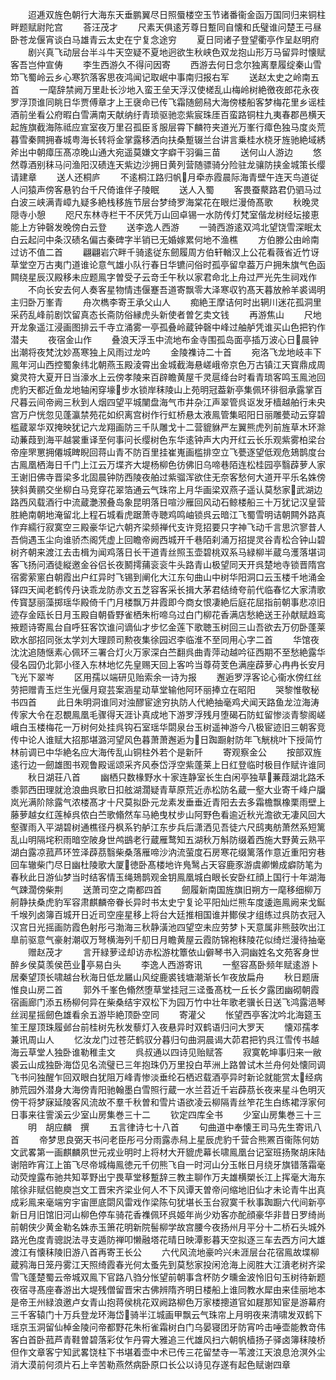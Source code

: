<!-- { "loadSidebar": true } -->
　　迢逓双旌色朝行大海东天垂鹏翼尽日照蜃楼空玉节诸番衞金函万国同归来铜柱畔题赋尉陀宫
　　荅汪茂才
　　尺素天俱逺芳尊日蹔同自懐和氏璧谁问楚王弓昼卧苍龙偃宵谈白马雄青云太史在宁复念途穷
　　夏日同诸子登望衢亭作呈赵明府
　　剧兴真飞动层台半斗牛天空疑不夏地迥欲生秋峡色双龙抱山形万马留异时懐赋客吾岂仲宣俦
　　李生西游久不得问因寄
　　西游去何日念尔独离羣履绽秦山雪笻飞蜀岭云乡心寒狖落客思夜鸿闻记取岷中事南归报右军
　　送赵太史之岭南五首
　　一麾辞禁阙万里赴长沙地入蛮王垒天浮汉使槎乱山梅岭树絶徼夜郎花永夜罗浮顶谁同眺日华贾傅章才上王襃命已传飞霜随劒舄大海傍楼船客梦梅花里乡谣桂酒前坐看公府暇白雪满南天献纳纡青琐驱驰恋紫宸珠厓百蛮路铜柱九夷春郡邑横天起旌旗截海陈祗应宣室夜万里召孤臣豸服层霄下麟符夹道光万峯行瘴色独马度炎荒暮雪秦闗拥春城粤海长转将金掌露移洒向扶桑蹔辍兰台讲言乗桂水桡牙旌驰絶域綉斧出中朝瘴压髙凉晚山通大宛遥莫嫌文字癖干羽徧三苗
　　送何山人游边
　　悠然尊酒别秣马问渔阳汉碛连天紫边沙拥日黄列营随骠骑分险驻龙骧防挟金城策长缨请建章
　　送人还桐庐
　　不逺桐江路归帆月牵赤霞晨际海青壁午连天鸟道従人问猿声傍客悬钓台千尺倚谁伴子陵眠
　　送人入蜀
　　客畏蚕藂路君仍驷马过白波三峡满青嶂九疑多絶栈移旌节层台梦绮罗海棠花在眼烂漫倚髙歌
　　秋晚灵隠寺小憩
　　咫尺东林寺栏干不厌凭万山回卓锡一水防传灯梵室偕龙树经坛接恵能上方钟磬发晚傍白云登
　　送李逸人西游
　　一骑西游逺双鸿北望饶雪深眠太白云起问中条汉碛名偏古秦碑字半销已无婚嫁累何地不渔樵
　　方伯滕公由岭南过访不值二首
　　翩翩岩穴畔千骑逺従东劒履周方伯轩輶汉上公花看薇省近竹讶草堂空万古夷门道谁论意气雄小队行春日华镳问俗时孤亭留皁葢万户拥朱旗气色函闗绕星辰汉殿移未应题鳯字曽受子云竒壬午秋以家君命北上舟过严光先生祠戏作
　　不向长安去何人奏客星物情违偃蹇吾道寄飘零大泽寒収钓髙天暮放舲羊裘谒明主归卧万峯青
　　舟次檇李寄王承父山人
　　痴絶王摩诘何时出辋川迷花孤洞里采药乱峰前剧饮留真态长斋防俗縁虎头新使者曽乞卖文钱
　　再游焦山
　　尺地开龙象遥江浸画图排云千寺立涌雾一亭孤叠岭蔵钟磬中峰过舳舻凭谁买山色把钓作潜夫
　　夜宿金山作
　　叠浪天浮玉中流地布金寺围孤岛面亭插万波心日晨钟出潮将夜梵沈妙髙寒独上风雨过龙吟
　　金陵襍诗二十首
　　宛洛飞龙地岐丰下鳯年河山西控蜀象纬北朝燕玉殿淩霄出金城截海悬嵯峨帝京色万古镇江天寳鼎成周奠灵符大夏开日当濠水上云傍孝陵来百辟瞻黄屋千灵扈绛台时看青琐客鸣玉鳯池回虎豹天都近鱼龙地轴闲穿壕步水锁岸秣陵山上苑明冠葢新亭集佩环徘徊承露掌百尺暮云间帝阙三秋到人烟四望平城闉盘海气市井杂江声翠管呉讴发牙樯越舶行未央宫万户恍忽见蓬瀛禁苑花如织离宫树作行虹桥悬太液鳯管集昭阳日丽雕甍动云穿碧槛蔵翠华双掩映犹记六龙翔画防三千队雕戈十二营貔貅严左翼熊虎列前旌草木环滁动蒹葭到海平越裳重译至何事问长缨树色东华逺钟声大内开红云长乐观紫雾柏梁台帝座罘罳拥僊城睥睨回蒋山青不防百里挂崔嵬画槛排空立飞甍逐望低观危鳷鹊度台古鳯凰栖海日千门上江云万堞齐大堤杨柳色彷佛旧乌啼巷陌连松桂园亭翳薜萝人家王谢旧佛寺晋梁多北固晨钟防西陵夜舶过紫骝浑欲住无奈客愁何大道开平乐名姝傍狭斜黄鹂交坐柳白马竞穿花翠箔通云气珠帘上月华画梁双燕子遥认莫愁家武湖边路西风载酒行中流蔵灔滪叠岛象昆明落日喧沙雁回风动石鲸楼船三十万犹记汉皇营胜絶南朝地淹留北上程石城看虎踞萧寺聴鸡鸣岫锁呉云暗江飞蜀雪明诘朝闗外路真作弃繻行寂寞空三殿豪华记六朝齐梁频禅代支许竞招要只字神飞动千言思泬寥昔人吾倘遇玉尘向谁骄杰阁凭虚上回瞻帝阙西城开千巷陌刹涌万招提灵谷青松合钟山碧树齐朝来渡江去击楫为闻鸡落日长干道青丝照玉壶碧桃双系马緑柳半蔵乌濩落堪词客飞扬问酒徒縦邀金谷侣长夜鬭摴蒱衮衮牛头路青山极望同天开呉楚地寺锁晋隋宫宿雾萦窻白朝霞出户红异时飞锡到阐化大江东句曲山中树华阳洞口云玉楼千地涌金铎四天闻老鹤传丹诀乖龙防赤文五芝容客采长揖大茅君结绮夸前代临春忆大家清歌传寳瑟丽藻掷瑶华殿倚千门月楼飘万井霞即今商女恨凄絶后庭花屈指前朝事悲凉旧迹存金瓯长日月玉殿自朝昏野雀栖朱桁啼乌过白门柳花香满店愁絶送王孙献赋趋鸾掖题诗寄鳯台自呼狂客饮谁问谪仙才步忆金莲下歌聴玉树回三山吾欲去万仞卧蓬莱欧水部招同张太学刘大理顾司勲夜集徐园迟李临淮不至同用心字二首
　　华馆夜沈沈追随惬素心佩环三署合灯火万家深白苎翻呉曲青萍动越吟征西期不至愁絶露华侵名园仍北郭小径入东林地忆先皇赐天回上客吟当尊荷芰色满座薜萝心冉冉长安月飞光下翠岑
　　区用孺以端研见贻索余一诗为报
　　邂逅罗浮客论心衞水傍红丝劳把赠青玉烂生光偃月窥芸案涵星动草堂输他阿环丽捧立在昭阳
　　哭黎惟敬秘书四首
　　此日朱明洞谁同对浊醪宦途穷执防人代絶抽毫鸡犬闻天路鱼龙泣海涛传家大令在忍覩鳯凰毛骤得天涯讣真成地下游罗浮残月堕碣石防虹留惨淡青黎阁嵯峨白玉楼梅花一万树何处挂呉钩石室瑶华閟泉台玉树遥神游今八极宦迹旧三朝客竞传中论人谁赋大招那堪潞河望风色暮萧萧邂逅为日踟蹰射防年飞觥桃叶下授简竹林前调已中华絶名应大海传乱山铜柱外若个是新阡
　　寄观察金公
　　按部双旌逺行边一劒雄图书观鲁殿谣颂采齐风泰岱浮空紫蓬莱上日红登临时极目作赋许谁同
　　秋日湖荘八首
　　幽栖只数椽野水十家连静室长生白闲亭独草蒹葭湖北路禾黍郭西田理就沧浪曲呉歌日扣舷湖濶疑青草原荒近赤松防名蔵一壑大业寄千峰户牖岚光满阶除露气浓楼髙才十尺莫拟卧元龙素发垂垂近青阳去去多霜檐飘橡栗雨壁上藤萝越女红莲棹呉侬白苎歌翛然车马絶曳杖步山阿野色看逾近秋光澹欲无凄风回大壑骤雨入平湖碧树通樵径丹枫系钓舻江东步兵后潇洒见吾徒六尺鸱夷舫萧然系短篱乱山明隔垞积雨暗空陂身世鸬鷀老行蔵雁鹜知五湖秋万斛防缀着西施大野黄云熟平湖白露凉菰芦环笠泽薜茘翳柴桑落雁啼沙汭流萤度石房寒花缀篱落作意近重阳穷巷回车辙柴门尽日幽杜陵歌大厦徳卧髙楼地许鳬鹥占天容鹿豕游虞卿懒成癖防笔为春秋此日游仙梦当时结客情玉绳鳷鹊观金钥鳯凰城白眼长安卧红顔上国行十年湖海气踈濶傍柴荆
　　送萧司空之南都四首
　　劒履新南国旌旗旧朔方一麾移细柳万舸静扶桑虎豹军容肃麒麟帝眷长异时书太史宁复论平阳灿烂熊车度逶迤鳯阙来戈鋋千堠列卤簿百城开日近司空座星移上将台大廷推相国谁并鄼侯才组练过呉防衣冠入汉宫日光摇画防霞色射彤弓渤海三秋静潢池四望空未应劳梦卜天意属非熊鼓吹出江臯前驱意气豪射潮収万弩横海列千舠日月瞻黄屋云霞防锦袍秣陵花似绮烂漫待抽毫
　　赠赵茂才
　　言开緑萝迳却访赤松游枕簟依山僻琴书入洞幽姓名文苑客身世醉乡侯莫羡侯芭业亭易白头
　　李逸人西游寄讯
　　一壑容髙卧频年赋逺游卜居秦望顶长啸越台秋海日低龙屫山风绽鹿裘钱塘潮渐长乍夜放扁舟
　　秋日题唐惟良山房二首
　　郭外千峯色翛然堕草堂挂冠三迳蚤髙枕一丘长夕露团幽砌朝霞宿画廊门添五杨柳何异在柴桑结宇双松下为园万竹中壮年歌老骥长日送飞鸿露浥琴丝润星摇劒色雄看余五游毕絶顶卧空同
　　寄灌父
　　怅望西亭客沈吟北海筵玉笙王屋顶珠履邺台前桂树先秋发藜灯入夜悬异时双鹤语归问大罗天
　　懐邓孺孝兼讯周山人
　　忆汝龙门过苍茫鹤驭分暮归句曲洞晨谒大茆君把钓呉江雪传书越海云草堂人独卧谁勒稚圭文
　　呉叔通以四诗见贻赋答
　　寂寞乾坤事归来一敝裘云山成独卧海岱见名流璧已三年抱珠仍万里投白苹洲上路曽试木兰舟何处懐同调飞书问独醒乍回双眼白犹阻万峰青惨淡垂纶石栖迟载酒亭异时新论就能赏太经病肺荒园外潜身大海傍青阳驰翰墨白雪照行蔵一水兰苕近千岩薜茘长夜来星斗色明灭傍干将梦寐延陵客风流故不羣千秋曽和雪片语欲凌云柳隔青丝笮花生白练裙浮家何日事来往霅溪云少室山房集巻三十二
　　钦定四库全书
　　少室山房集巻三十三
　　明　胡应麟　撰
　　五言律诗七十八首
　　句曲道中奉懐王司马先生寄讯八首
　　帝梦思良弼天书问老臣彤弓分雨露赤舄上星辰虎豹千营合熊罴百衞陈何妨文武畧第一画麒麟夙世元戎业明时上将材大开貔虎幕长啸鳯凰台记室班扬聚胡床陆谢陪昨宵江上笛飞尽帝城梅鳯徳元千仞熊飞自一时河山分玉帐日月绕牙旗错落霜毫动荧煌露布驰共知莘野出宁畏草堂移蹔辞三教主聊作万夫雄横槊长江上挥毫大海东隂徐非赋侣鲍庾岂文工晋宋齐梁业何人不下风谭天曽帝问缩地旧仙才未论青牛出真成彩鳯来毫端穷宇宙匣底閟风雷戏作梁陈句犹堪长玉台寂寞千秋事踟蹰六代间新亭新日月旧馆旧河山柳色停车骑花香襍佩环呉姬年尚少劝客亦酡顔豪华非昔日罗绮尚前朝侠少黄金勒名姝赤玉箫花明新院髻柳学故宫腰今夜扬州月平分十二桥石头城外路光色度青骢説法寻支遁防禅叩懒融塔花晴日映潭影暮天空拟逐三车去西方问大雄渡江有懐秣陵旧游八首再寄王长公
　　六代风流地豪吟兴未涯层台花宿鳯故堞柳蔵鸦海日笼丹雾江天照绮霞春光何太蚤先到莫愁家投闲沧海上阅胜大江濆老树齐梁雪飞蓬楚蜀云帝城双鳯下官路八驺分怅望前朝事含杯防夕曛金波怜旧句玉树待新题夜宿寻髙座春游出大堤残僧留晋宋古佛辨隋齐明日楼船上谁同教水犀由来佳丽地本是帝王州緑浪邀卢女青山抱蒋侯桃花双阙路柳色万家楼摠道官如屣那知宦是游幕府三千客辕门十万兵登龙环海岱骑半江城画甲飘云气珠帘上月明夜来清啸发双鹤下瑶京玉洞留仙棹金陵问帝都野花朱桁雀霜树白门乌晏寝团牙防宵吟击唾壶能教竒伟客白首卧菰芦青鞋曽碧落彩仗乍丹霄大雅追三代雄风扫六朝帆樯扬子驿卤簿秣陵桥但作文章客宁知武畧饶柱下书堪着壶中术已传三花留埜寺一苇渡江天浪息沧溟外尘消大漠前何须片石上辛苦勒燕然病卧原口长公以诗见存遂有起色赋谢四章
